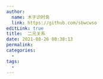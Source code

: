 ```yaml
---
author: 
  name: 木子识时务
  link: https://github.com/sbwcwso
editLink: true
title:  二元关系
date: 2021-08-26 08:38:13
permalink: 
categories: 
  - 
tags: 
  - 
---
```

